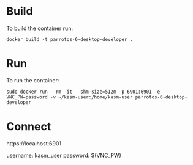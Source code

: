 # Build
To build the container run: 

`docker build -t parrotos-6-desktop-developer .`

# Run
To run the container:

`sudo docker run --rm -it --shm-size=512m -p 6901:6901 -e VNC_PW=password -v ~/kasm-user:/home/kasm-user parrotos-6-desktop-developer`

# Connect
https://localhost:6901

username: kasm_user
password: $(VNC_PW)